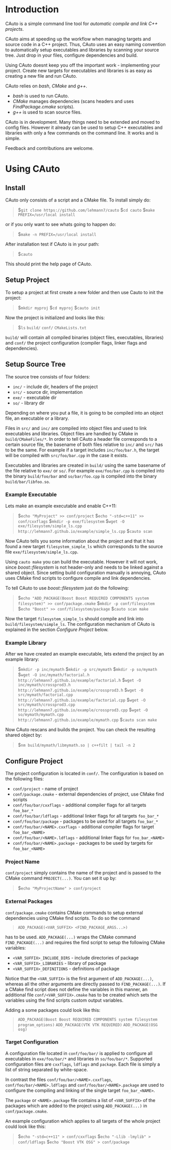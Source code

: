
# Introduction

CAuto is a simple command line tool for _automatic compile and link C++ projects_.

CAuto aims at speeding up the workflow when managing targets and source code in a C++ project. Thus, CAuto uses an easy naming convention to automatically setup executables and libraries by scanning your source tree. Just drop in your files, configure dependencies and build.

Using CAuto doesnt keep you off the important work - implementing your project. Create new targets for executables and libraries is as easy as creating a new file and run CAuto.

CAuto relies on _bash_, _CMake_ and _g++_.

- _bash_  is used to run CAuto.
- _CMake_ manages dependencies (scans headers and uses _FindPackage.cmake_ scripts).
- _g++_   is used to scan source files.

CAuto is in development. Many things need to be extended and moved to config files. However it already can be used to setup C++ executables and libraries with only a few commands on the command line. It works and is simple.

Feedback and contributions are welcome.

# Using CAuto

## Install

CAuto only consists of a script and a CMake file. To install simply do:

> $`git clone https://github.com/lehmann7/cauto`
> $`cd cauto`
> $`make PREFIX=/usr/local install`

or if you only want to see whats going to happen do:

> $`make -n PREFIX=/usr/local install`

After installation test if CAuto is in your path:

> $`cauto`

This should print the help page of CAuto.

## Setup Project

To setup a project at first create a new folder and then use Cauto to init the project:

> $`mkdir myproj`
> $`cd myproj`
> $`cauto init`

Now the project is initialized and looks like this:

> $`ls`
> `build/`
> `conf/`
> `CMakeLists.txt`

`build/` will contain all compiled binaries (object files, executables, libraries) and `conf/` the project configuration (compiler flags, linker flags and dependencies).

## Setup Source Tree

The source tree consists of four folders:

* `inc/` - include dir, headers of the project
* `src/` - source dir, implementation
* `exe/` - executable dir
* `so/` - library dir

Depending on where you put a file, it is going to be compiled into an object file, an executable or a library.

Files in `src/` and `inc/` are compiled into object files and used to link executables and libraries. Object files are handled by CMake in `build/CMakeFiles/*`. In order to tell CAuto a header file corresponds to a certain source file, the basename of both files relative to `inc/` and `src/` has to be the same. For example if a target includes `inc/foo/bar.h`, the target will be compiled with `src/foo/bar.cpp` in the case it exists.

Executables and libraries are created in `build/` using the same basename of the file relative to `exe/` or `so/`. For example `exe/foo/bar.cpp` is compiled into the binary `build/foo/bar` and `so/bar/foo.cpp` is compiled into the binary `build/bar/libfoo.so`.

### Example Executable

Lets make an example executable and enable C++11:

> $`echo "MyProject" >> conf/project`
> $`echo "-std=c++11" >> conf/cxxflags`
> $`mkdir -p exe/filesystem`
> $`wget -O exe/filesystem/simple_ls.cpp http://lehmann7.github.io/example/simple_ls.cpp`
> $`cauto scan`

Now CAuto tells you some information about the project and that it has found a new target `filesystem_simple_ls` which corresponds to the source file `exe/filesystem/simple_ls.cpp`.

Using `cauto make` you can build the executable. However it will not work, since _boost::filesystem_ is not header-only and needs to be linked against a shared object. Since setting build configuration manually is annoying, CAuto uses CMake find scripts to configure compile and link dependencies.

To tell CAuto to use _boost::filesystem_ just do the following:

> $`echo "ADD_PACKAGE(Boost Boost REQUIRED COMPONENTS system filesystem)" >> conf/package.cmake`
> $`mkdir -p conf/filesystem`
> $`echo "Boost" >> conf/filesystem/package`
> $`cauto scan make`

Now the target `filesystem_simple_ls` should compile and link into `build/filesystem/simple_ls`. The configuration mechanism of CAuto is explained in the section _Configure Project_ below.

### Example Library

After we have created an example executable, lets extend the project by an example library:

> $`mkdir -p inc/mymath`
> $`mkdir -p src/mymath`
> $`mkdir -p so/mymath`
> $`wget -O inc/mymath/factorial.h http://lehmann7.github.io/example/factorial.h`
> $`wget -O inc/mymath/crossprod3.h http://lehmann7.github.io/example/crossprod3.h`
> $`wget -O src/mymath/factorial.cpp http://lehmann7.github.io/example/factorial.cpp`
> $`wget -O src/mymath/crossprod3.cpp http://lehmann7.github.io/example/crossprod3.cpp`
> $`wget -O so/mymath/mymath.cpp http://lehmann7.github.io/example/mymath.cpp`
> $`cauto scan make`

Now CAuto rescans and builds the project. You can check the resulting shared object by:

> $`nm build/mymath/libmymath.so | c++filt | tail -n 2`

## Configure Project

The project configuration is located in `conf/`. The configuration is based on the following files:

* `conf/project` - name of project
* `conf/package.cmake` - external dependencies of project, use CMake find scripts
* `conf/foo/bar/cxxflags` - additional compiler flags for all targets `foo_bar_*`
* `conf/foo/bar/ldflags` - additional linker flags for all targets `foo_bar_*`
* `conf/foo/bar/package` - packages to be used for all targets `foo_bar_*`
* `conf/foo/bar/<NAME>.cxxflags` - additional compiler flags for target `foo_bar_<NAME>`
* `conf/foo/bar/<NAME>.ldflags` - additional linker flags for `foo_bar_<NAME>`
* `conf/foo/bar/<NAME>.package` - packages to be used by targets for `foo_bar_<NAME>`

### Project Name

`conf/project` simply contains the name of the project and is passed to the CMake command `PROJECT(...)`. You can set it up by:

> $`echo "MyProjectName" > conf/project`

### External Packages

`conf/package.cmake` contains CMake commands to setup external dependencies using CMake find scripts. To do so the command

> `ADD_PACKAGE(<VAR_SUFFIX> <FIND_PACKAGE_ARGS...>)`

has to be used. `ADD_PACKAGE(...)` wraps the CMake command `FIND_PACKAGE(...)` and requires the find script to setup the following CMake variables:

* `<VAR_SUFFIX>_INCLUDE_DIRS` - include directories of package
* `<VAR_SUFFIX>_LIBRARIES` - library of package
* `<VAR_SUFFIX>_DEFINITIONS` - definitions of package

Notice that the `<VAR_SUFFIX>` is the first argument of `ADD_PACKAGE(...)`, whereas all the other arguments are directly passed to `FIND_PACKAGE(...)`. If a CMake find script does not define the variables in this manner, an additional file `conf/<VAR_SUFFIX>.cmake` has to be created which sets the variables using the find scripts custom output variables.

Adding a some packages could look like this:

> `ADD_PACKAGE(Boost Boost REQUIRED COMPONENTS system filesystem program_options)`
> `ADD_PACKAGE(VTK VTK REQUIRED)`
> `ADD_PACKAGE(OSG osg)`

### Target Configuration

A configuration file located in `conf/foo/bar/` is applied to configure all executables in `exe/foo/bar/*` and libraries in `so/foo/bar/*`. Supported configuration files are `cxxflags`, `ldflags` and `package`. Each file is simply a list of string separated by white-space.

In contrast the files `conf/foo/bar/<NAME>.cxxflags`, `conf/foo/bar/<NAME>.ldflags` and `conf/foo/bar/<NAME>.package` are used to configure the compiling and linking of the single target `foo_bar_<NAME>`.

The `package` or `<NAME>.package` file contains a list of `<VAR_SUFFIX>` of the packages which are added to the project using `ADD_PACKAGE(...)` in `conf/package.cmake`.

An example configuration which applies to all targets of the whole project could look like this:

> $`echo "-std=c++11" > conf/cxxflags`
> $`echo "-Llib -lmylib" > conf/ldflags`
> $`echo "Boost VTK OSG" > conf/package`

